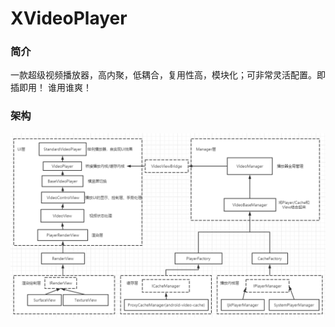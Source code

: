 # XVideoPlayer

### 简介
一款超级视频播放器，高内聚，低耦合，复用性高，模块化；可非常灵活配置。即插即用！
谁用谁爽！

### 架构

![架构](https://github.com/Jack6Wolf/XVideoPlayer/blob/master/image/framework.png "架构")